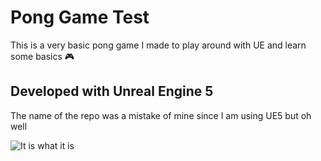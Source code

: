 # Pong Game Test
This is a very basic pong game I made to play around with UE and learn some basics 🎮

Developed with Unreal Engine 5
---
The name of the repo was a mistake of mine since I am using UE5 but oh well

![It is what it is](Images/it-is-what-it-is.gif)